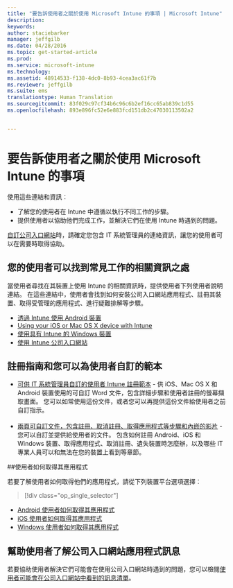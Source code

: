 ```yaml
---
title: "要告訴使用者之關於使用 Microsoft Intune 的事項 | Microsoft Intune"
description: 
keywords: 
author: staciebarker
manager: jeffgilb
ms.date: 04/28/2016
ms.topic: get-started-article
ms.prod: 
ms.service: microsoft-intune
ms.technology: 
ms.assetid: 48914533-f138-4dc0-8b93-4cea3ac61f7b
ms.reviewer: jeffgilb
ms.suite: ems
translationtype: Human Translation
ms.sourcegitcommit: 83f029c97cf34b6c96c6b2ef16cc65ab839c1d55
ms.openlocfilehash: 893e896fc52e6e883fcd151db2c47030113502a2


---
```




# 要告訴使用者之關於使用 Microsoft Intune 的事項

使用這些連結和資訊︰

- 了解您的使用者在 Intune 中遵循以執行不同工作的步驟。
- 提供使用者以協助他們完成工作，並解決它們在使用 Intune 時遇到的問題。

[自訂公司入口網站](/Intune/get-started/start-with-a-paid-subscription-to-microsoft-intune-step-7)時，請確定您包含 IT 系統管理員的連絡資訊，讓您的使用者可以在需要時取得協助。


## 您的使用者可以找到常見工作的相關資訊之處

當使用者尋找在其裝置上使用 Intune 的相關資訊時，提供使用者下列使用者說明連結。 在這些連結中，使用者會找到如何安裝公司入口網站應用程式、註冊其裝置、取得受管理的應用程式、進行疑難排解等步驟。

- [透過 Intune 使用 Android 裝置](/Intune/EndUser/using-your-android-device-with-intune)
- [Using your iOS or Mac OS X device with Intune](/Intune/EndUser/using-your-ios-or-mac-os-x-device-with-intune)
- [使用具有 Intune 的 Windows 裝置](/Intune/EndUser/using-your-windows-device-with-intune)
- [使用 Intune 公司入口網站](/Intune/EndUser/using-the-intune-company-portal-website)


## 註冊指南和您可以為使用者自訂的範本

- [可供 IT 系統管理員自訂的使用者 Intune 註冊範本](https://gallery.technet.microsoft.com/End-user-Intune-enrollment-55dfd64a) - 供 iOS、Mac OS X 和 Android 裝置使用的可自訂 Word 文件，包含詳細步驟和使用者註冊的螢幕擷取畫面。 您可以如常使用這份文件，或者您可以再提供這份文件給使用者之前自訂指示。</br></br>
- [兩頁可自訂文件，包含註冊、取消註冊、取得應用程式等步驟和內嵌的影片](https://gallery.technet.microsoft.com/Intune-End-User-Enrollment-3a0c9b0c#content) - 您可以自訂並提供給使用者的文件。 包含如何註冊 Android、iOS 和 Windows 裝置、取得應用程式、取消註冊、遺失裝置時怎麼辦，以及哪些 IT 專業人員可以和無法在您的裝置上看到等章節。

##使用者如何取得其應用程式

若要了解使用者如何取得他們的應用程式，請從下列裝置平台選項選擇︰

> [!div class="op_single_selector"]
- [Android 使用者如何取得其應用程式](how-your-android-users-get-their-apps.md)
- [iOS 使用者如何取得其應用程式](how-your-ios-users-get-their-apps.md)
- [Windows 使用者如何取得其應用程式](how-your-windows-users-get-their-apps.md)

## 幫助使用者了解公司入口網站應用程式訊息

若要協助使用者解決它們可能會在使用公司入口網站時遇到的問題，您可以檢閱[使用者可能會在公司入口網站中看到的訊息清單](/Intune/Plan-Design/help-end-users-understand-company-portal-app-messages)。



<!--HONumber=Jun16_HO4-->


